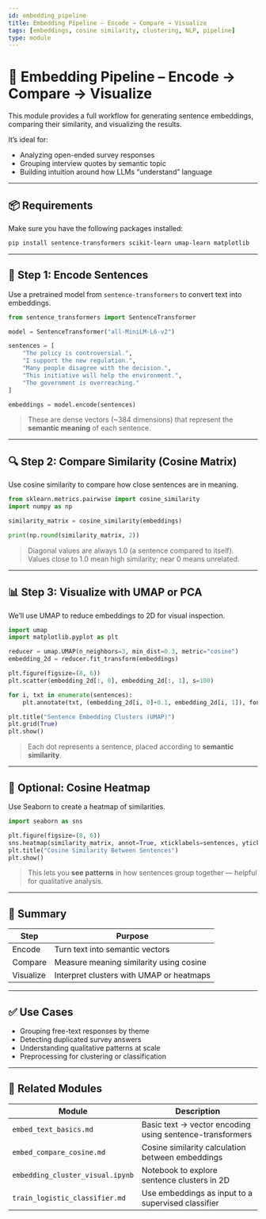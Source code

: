 ```yaml
---
id: embedding_pipeline
title: Embedding Pipeline – Encode → Compare → Visualize
tags: [embeddings, cosine similarity, clustering, NLP, pipeline]
type: module
---
```


# 🔁 Embedding Pipeline – Encode → Compare → Visualize

This module provides a full workflow for generating sentence embeddings, comparing their similarity, and visualizing the results.

It’s ideal for:
- Analyzing open-ended survey responses
- Grouping interview quotes by semantic topic
- Building intuition around how LLMs “understand” language

---

## 📦 Requirements

Make sure you have the following packages installed:

```bash
pip install sentence-transformers scikit-learn umap-learn matplotlib
```

---

## 🧠 Step 1: Encode Sentences

Use a pretrained model from `sentence-transformers` to convert text into embeddings.

```python
from sentence_transformers import SentenceTransformer

model = SentenceTransformer("all-MiniLM-L6-v2")

sentences = [
    "The policy is controversial.",
    "I support the new regulation.",
    "Many people disagree with the decision.",
    "This initiative will help the environment.",
    "The government is overreaching."
]

embeddings = model.encode(sentences)
```

> These are dense vectors (~384 dimensions) that represent the **semantic meaning** of each sentence.

---

## 🔍 Step 2: Compare Similarity (Cosine Matrix)

Use cosine similarity to compare how close sentences are in meaning.

```python
from sklearn.metrics.pairwise import cosine_similarity
import numpy as np

similarity_matrix = cosine_similarity(embeddings)

print(np.round(similarity_matrix, 2))
```

> Diagonal values are always 1.0 (a sentence compared to itself).  
> Values close to 1.0 mean high similarity; near 0 means unrelated.

---

## 📊 Step 3: Visualize with UMAP or PCA

We’ll use UMAP to reduce embeddings to 2D for visual inspection.

```python
import umap
import matplotlib.pyplot as plt

reducer = umap.UMAP(n_neighbors=3, min_dist=0.3, metric="cosine")
embedding_2d = reducer.fit_transform(embeddings)

plt.figure(figsize=(8, 6))
plt.scatter(embedding_2d[:, 0], embedding_2d[:, 1], s=100)

for i, txt in enumerate(sentences):
    plt.annotate(txt, (embedding_2d[i, 0]+0.1, embedding_2d[i, 1]), fontsize=9)

plt.title("Sentence Embedding Clusters (UMAP)")
plt.grid(True)
plt.show()
```

> Each dot represents a sentence, placed according to **semantic similarity**.

---

## 🧪 Optional: Cosine Heatmap

Use Seaborn to create a heatmap of similarities.

```python
import seaborn as sns

plt.figure(figsize=(8, 6))
sns.heatmap(similarity_matrix, annot=True, xticklabels=sentences, yticklabels=sentences, cmap="coolwarm")
plt.title("Cosine Similarity Between Sentences")
plt.show()
```

> This lets you **see patterns** in how sentences group together — helpful for qualitative analysis.

---

## 🧰 Summary

| Step        | Purpose                                      |
|-------------|----------------------------------------------|
| Encode      | Turn text into semantic vectors              |
| Compare     | Measure meaning similarity using cosine      |
| Visualize   | Interpret clusters with UMAP or heatmaps     |

---

## ✅ Use Cases

- Grouping free-text responses by theme
- Detecting duplicated survey answers
- Understanding qualitative patterns at scale
- Preprocessing for clustering or classification

---

## 🔗 Related Modules

| Module                        | Description                                                  |
|-------------------------------|--------------------------------------------------------------|
| `embed_text_basics.md`        | Basic text → vector encoding using sentence-transformers     |
| `embed_compare_cosine.md`     | Cosine similarity calculation between embeddings             |
| `embedding_cluster_visual.ipynb` | Notebook to explore sentence clusters in 2D               |
| `train_logistic_classifier.md`| Use embeddings as input to a supervised classifier           |

